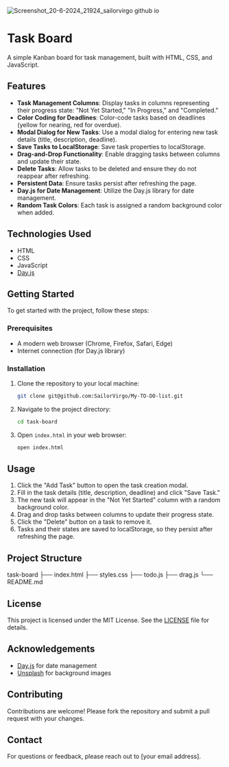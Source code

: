 ![Screenshot_20-6-2024_21924_sailorvirgo github io](https://github.com/SailorVirgo/My-TO-DO-list/assets/153470839/b72385ac-e05c-4943-8ccb-d339b819fb57)


# Task Board

A simple Kanban board for task management, built with HTML, CSS, and JavaScript.

## Features

- **Task Management Columns**: Display tasks in columns representing their progress state: "Not Yet Started," "In Progress," and "Completed."
- **Color Coding for Deadlines**: Color-code tasks based on deadlines (yellow for nearing, red for overdue).
- **Modal Dialog for New Tasks**: Use a modal dialog for entering new task details (title, description, deadline).
- **Save Tasks to LocalStorage**: Save task properties to localStorage.
- **Drag-and-Drop Functionality**: Enable dragging tasks between columns and update their state.
- **Delete Tasks**: Allow tasks to be deleted and ensure they do not reappear after refreshing.
- **Persistent Data**: Ensure tasks persist after refreshing the page.
- **Day.js for Date Management**: Utilize the Day.js library for date management.
- **Random Task Colors**: Each task is assigned a random background color when added.

## Technologies Used

- HTML
- CSS
- JavaScript
- [Day.js](https://day.js.org/)

## Getting Started

To get started with the project, follow these steps:

### Prerequisites

- A modern web browser (Chrome, Firefox, Safari, Edge)
- Internet connection (for Day.js library)

### Installation

1. Clone the repository to your local machine:

    ```sh
    git clone git@github.com:SailorVirgo/My-TO-DO-list.git
    ```

2. Navigate to the project directory:

    ```sh
    cd task-board
    ```

3. Open `index.html` in your web browser:

    ```sh
    open index.html
    ```

## Usage

1. Click the "Add Task" button to open the task creation modal.
2. Fill in the task details (title, description, deadline) and click "Save Task."
3. The new task will appear in the "Not Yet Started" column with a random background color.
4. Drag and drop tasks between columns to update their progress state.
5. Click the "Delete" button on a task to remove it.
6. Tasks and their states are saved to localStorage, so they persist after refreshing the page.

## Project Structure

task-board
├── index.html
├── styles.css
├── todo.js
├── drag.js
└── README.md


## License

This project is licensed under the MIT License. See the [LICENSE](LICENSE) file for details.

## Acknowledgements

- [Day.js](https://day.js.org/) for date management
- [Unsplash](https://unsplash.com/) for background images

## Contributing

Contributions are welcome! Please fork the repository and submit a pull request with your changes.

## Contact

For questions or feedback, please reach out to [your email address].

